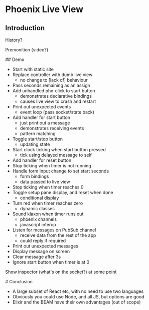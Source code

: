 # Phoenix Live View

## Introduction

History?

Premonition (video?)

## Demo

* Start with static site
* Replace controller with dumb live view
    - no change to [lack of] behaviour
* Pass seconds remaining as an assign
* Add unhandled phx-click to start button
    - demonstrates declarative bindings
    - causes live view to crash and restart
* Print out unexpected events
    - event loop (pass socket/state back)
* Add handler for start button
    - just print out a message
    - demonstrates receiving events
    - pattern matching
* Toggle start/stop button
    - updating state
* Start clock ticking when start button pressed
    - tick using delayed message to self
* Add handler for reset button
* Stop ticking when timer is not running
* Handle form input change to set start seconds
    - form bindings
    - data passed to live view
* Stop ticking when timer reaches 0
* Toggle setup pane display, and reset when done
    - conditional display
* Turn red when timer reaches zero
    - dynamic classes
* Sound klaxon when timer runs out
    - phoenix channels
    - javascript interop
* Listen for messages on PubSub channel
    - receive data from the rest of the app
    - could reply if required
* Print out unexpected messages
* Display message on screen
* Clear message after 3s
* Ignore start button when timer is at 0

Show inspector (what's on the socket?) at some point

# Conclusion

* A large subset of React etc, with no need to use two languages
* Obviously you could use Node, and all JS, but options are good
* Elixir and the BEAM have their own advantages (out of scope)
